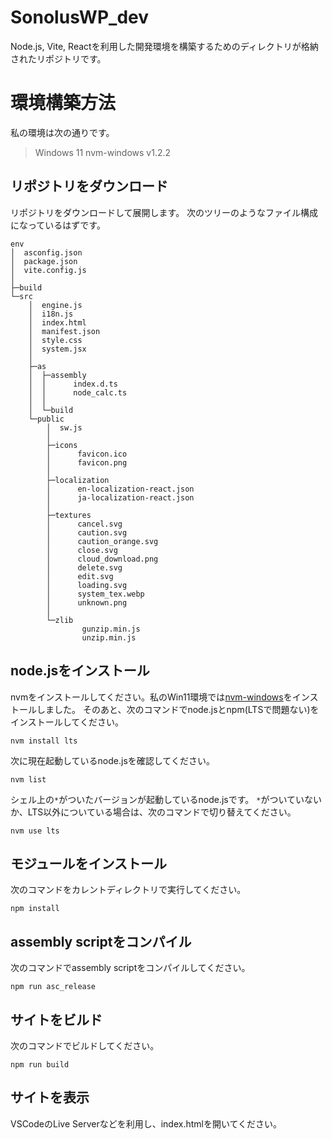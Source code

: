 # SonolusWP_dev
Node.js, Vite, Reactを利用した開発環境を構築するためのディレクトリが格納されたリポジトリです。
# 環境構築方法
私の環境は次の通りです。
> Windows 11
> nvm-windows v1.2.2 
## リポジトリをダウンロード
リポジトリをダウンロードして展開します。
次のツリーのようなファイル構成になっているはずです。
```
env
│  asconfig.json
│  package.json
│  vite.config.js
│
├─build
└─src
    │  engine.js
    │  i18n.js
    │  index.html
    │  manifest.json
    │  style.css
    │  system.jsx
    │
    ├─as
    │  ├─assembly
    │  │      index.d.ts
    │  │      node_calc.ts
    │  │
    │  └─build
    └─public
        │  sw.js
        │
        ├─icons
        │      favicon.ico
        │      favicon.png
        │
        ├─localization
        │      en-localization-react.json
        │      ja-localization-react.json
        │
        ├─textures
        │      cancel.svg
        │      caution.svg
        │      caution_orange.svg
        │      close.svg
        │      cloud_download.png
        │      delete.svg
        │      edit.svg
        │      loading.svg
        │      system_tex.webp
        │      unknown.png
        │
        └─zlib
                gunzip.min.js
                unzip.min.js
```
## node.jsをインストール
nvmをインストールしてください。私のWin11環境では[nvm-windows](https://github.com/coreybutler/nvm-windows)をインストールしました。
そのあと、次のコマンドでnode.jsとnpm(LTSで問題ない)をインストールしてください。
```
nvm install lts
```
次に現在起動しているnode.jsを確認してください。
```
nvm list
```
シェル上の`*`がついたバージョンが起動しているnode.jsです。
`*`がついていないか、LTS以外についている場合は、次のコマンドで切り替えてください。
```
nvm use lts
```
## モジュールをインストール
次のコマンドをカレントディレクトリで実行してください。
```
npm install
```
## assembly scriptをコンパイル
次のコマンドでassembly scriptをコンパイルしてください。
```
npm run asc_release
```

## サイトをビルド
次のコマンドでビルドしてください。
```
npm run build
```

## サイトを表示
VSCodeのLive Serverなどを利用し、index.htmlを開いてください。

